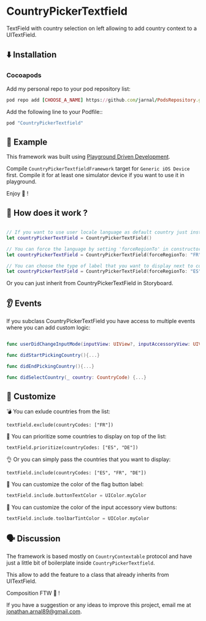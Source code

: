 # CountryPickerTextfield

TextField with country selection on left allowing to add country context to a UITextField.

## ⬇️ Installation

### Cocoapods

Add my personal repo to your pod repository list:

```ruby
pod repo add [CHOOSE_A_NAME] https://github.com/jarnal/PodsRepository.git
```

Add the following line to your Podfile::

```ruby
pod "CountryPickerTextfield"
```

## 📲 Example

This framework was built using [Playground Driven Development](https://medium.com/flawless-app-stories/playground-driven-development-in-swift-cf167489fe7b).

Compile `CountryPickerTextfieldFramework` target for `Generic iOS Device` first.
Compile it for at least one simulator device if you want to use it in playground.

Enjoy 🎉 !

## 🔦 How does it work ?

```swift

// If you want to use user locale language as default country just instantiate:
let countryPickerTextField = CountryPickerTextField()

// You can force the language by setting 'forceRegionTo' in constructor:
let countryPickerTextField = CountryPickerTextField(forceRegionTo: "FR")

// You can choose the type of label that you want to display next to country flag by setting buttonTitleMode:
let countryPickerTextField = CountryPickerTextField(forceRegionTo: "ES", buttonTitleMode: .iso_code)
```

Or you can just inherit from CountryPickerTextField in Storyboard.

## 👂 Events

If you subclass CountryPickerTextField you have access to multiple events where you can add custom logic:

```swift

func userDidChangeInputMode(inputView: UIView?, inputAccessoryView: UIView?) {...}

func didStartPickingCountry(){...}

func didEndPickingCountry(){...}

func didSelectCountry(_ country: CountryCode) {...}
```

## 💅 Customize

💣 You can exlude countries from the list:

```
textField.exclude(countryCodes: ["FR"])
```

💯 You can prioritize some countries to display on top of the list:

```
textField.prioritize(countryCodes: ["ES", "DE"])
```

👌 Or you can simply pass the countries that you want to display:

```
textField.include(countryCodes: ["ES", "FR", "DE"])
```

🎨 You can customize the color of the flag button label:

```swift
textField.include.buttonTextColor = UIColor.myColor
```

🎨 You can customize the color of the input accessory view buttons:

```swift
textField.include.toolbarTintColor = UIColor.myColor
```

## 🗣 Discussion

The framework is based mostly on `CountryContextable` protocol and have just a little bit of boilerplate inside `CountryPickerTextfield`.

This allow to add the feature to a class that already inherits from UITextField.

Composition FTW 🎉 !

If you have a suggestion or any ideas to improve this project, email me at jonathan.arnal89@gmail.com.
